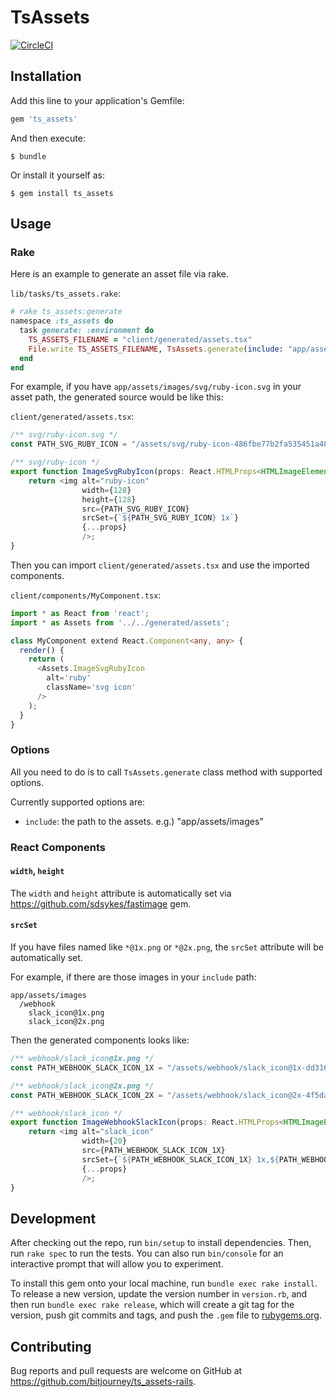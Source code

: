 # TsAssets

[![CircleCI](https://circleci.com/gh/bitjourney/ts_assets-rails.svg?style=svg)](https://circleci.com/gh/bitjourney/ts_assets-rails)

## Installation

Add this line to your application's Gemfile:

```ruby
gem 'ts_assets'
```

And then execute:

    $ bundle

Or install it yourself as:

    $ gem install ts_assets

## Usage

### Rake

Here is an example to generate an asset file via rake.

`lib/tasks/ts_assets.rake`:

```ruby
# rake ts_assets:generate
namespace :ts_assets do
  task generate: :environment do
    TS_ASSETS_FILENAME = "client/generated/assets.tsx"
    File.write TS_ASSETS_FILENAME, TsAssets.generate(include: "app/assets/images")
  end
end
```

For example, if  you have `app/assets/images/svg/ruby-icon.svg` in your asset path, the generated source would be like this:

`client/generated/assets.tsx`:

```typescript
/** svg/ruby-icon.svg */
const PATH_SVG_RUBY_ICON = "/assets/svg/ruby-icon-486fbe77b2fa535451a48ccd48587f8a1359fb373b7843e14fb5a84cb2697160.svg";

/** svg/ruby-icon */
export function ImageSvgRubyIcon(props: React.HTMLProps<HTMLImageElement>) {
    return <img alt="ruby-icon"
                width={128}
                height={128}
                src={PATH_SVG_RUBY_ICON}
                srcSet={`${PATH_SVG_RUBY_ICON} 1x`}
                {...props}
                />;
}
```

Then you can import `client/generated/assets.tsx` and use the imported components.

`client/components/MyComponent.tsx`:

```typescript
import * as React from 'react';
import * as Assets from '../../generated/assets';

class MyComponent extend React.Component<any, any> {
  render() {
    return (
      <Assets.ImageSvgRubyIcon 
        alt='ruby' 
        className='svg icon' 
      />
    );
  }
}
```

### Options

All you need to do is to call `TsAssets.generate` class method with supported options. 

Currently supported options are:

- `include`: the path to the assets. e.g.) "app/assets/images"

### React Components

#### `width`, `height`

The `width` and `height` attribute is automatically set via https://github.com/sdsykes/fastimage gem.

#### `srcSet`

If you have files named like `*@1x.png` or `*@2x.png`, the `srcSet` attribute will be automatically set.

For example, if there are those images in your `include` path:

```
app/assets/images
  /webhook
    slack_icon@1x.png
    slack_icon@2x.png
```

Then the generated components looks like:

```typescript
/** webhook/slack_icon@1x.png */
const PATH_WEBHOOK_SLACK_ICON_1X = "/assets/webhook/slack_icon@1x-dd316f78fb005e28fb960482d5972fc58ab33da6836c684c1b61e7cb1b60d1e0.png";

/** webhook/slack_icon@2x.png */
const PATH_WEBHOOK_SLACK_ICON_2X = "/assets/webhook/slack_icon@2x-4f5daeae796f89bb5590bae233226cacd092c1c4e911a12061bfe12c597cc885.png";

/** webhook/slack_icon */
export function ImageWebhookSlackIcon(props: React.HTMLProps<HTMLImageElement>) {
    return <img alt="slack_icon"
                width={20}
                src={PATH_WEBHOOK_SLACK_ICON_1X}
                srcSet={`${PATH_WEBHOOK_SLACK_ICON_1X} 1x,${PATH_WEBHOOK_SLACK_ICON_2X} 2x`}
                {...props}
                />;
}
```

## Development

After checking out the repo, run `bin/setup` to install dependencies. Then, run `rake spec` to run the tests. You can also run `bin/console` for an interactive prompt that will allow you to experiment.

To install this gem onto your local machine, run `bundle exec rake install`. To release a new version, update the version number in `version.rb`, and then run `bundle exec rake release`, which will create a git tag for the version, push git commits and tags, and push the `.gem` file to [rubygems.org](https://rubygems.org).

## Contributing

Bug reports and pull requests are welcome on GitHub at https://github.com/bitjourney/ts_assets-rails.
